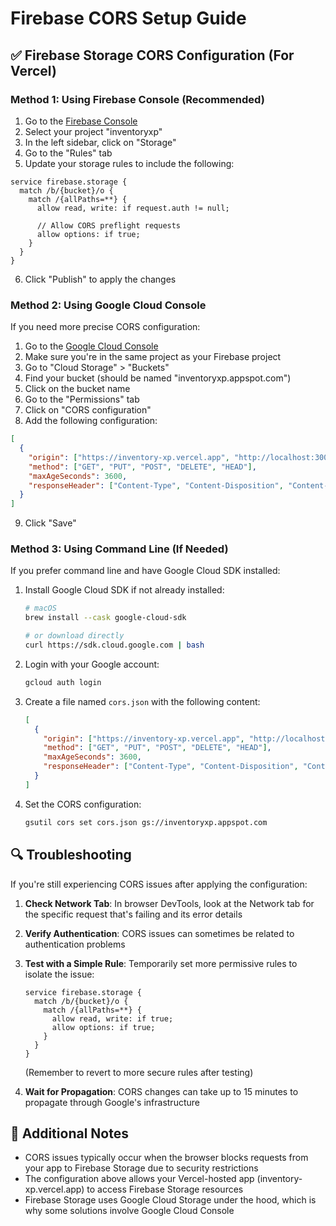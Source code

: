 # Firebase CORS Setup Guide

## ✅ Firebase Storage CORS Configuration (For Vercel)

### Method 1: Using Firebase Console (Recommended)

1. Go to the [Firebase Console](https://console.firebase.google.com/)
2. Select your project "inventoryxp"
3. In the left sidebar, click on "Storage"
4. Go to the "Rules" tab
5. Update your storage rules to include the following:

```
service firebase.storage {
  match /b/{bucket}/o {
    match /{allPaths=**} {
      allow read, write: if request.auth != null;
      
      // Allow CORS preflight requests
      allow options: if true;
    }
  }
}
```

6. Click "Publish" to apply the changes

### Method 2: Using Google Cloud Console

If you need more precise CORS configuration:

1. Go to the [Google Cloud Console](https://console.cloud.google.com/)
2. Make sure you're in the same project as your Firebase project
3. Go to "Cloud Storage" > "Buckets"
4. Find your bucket (should be named "inventoryxp.appspot.com")
5. Click on the bucket name
6. Go to the "Permissions" tab
7. Click on "CORS configuration"
8. Add the following configuration:

```json
[
  {
    "origin": ["https://inventory-xp.vercel.app", "http://localhost:3000"],
    "method": ["GET", "PUT", "POST", "DELETE", "HEAD"],
    "maxAgeSeconds": 3600,
    "responseHeader": ["Content-Type", "Content-Disposition", "Content-Length"]
  }
]
```

9. Click "Save"

### Method 3: Using Command Line (If Needed)

If you prefer command line and have Google Cloud SDK installed:

1. Install Google Cloud SDK if not already installed:
   ```bash
   # macOS
   brew install --cask google-cloud-sdk
   
   # or download directly
   curl https://sdk.cloud.google.com | bash
   ```

2. Login with your Google account:
   ```bash
   gcloud auth login
   ```

3. Create a file named `cors.json` with the following content:
   ```json
   [
     {
       "origin": ["https://inventory-xp.vercel.app", "http://localhost:3000"],
       "method": ["GET", "PUT", "POST", "DELETE", "HEAD"],
       "maxAgeSeconds": 3600,
       "responseHeader": ["Content-Type", "Content-Disposition", "Content-Length"]
     }
   ]
   ```

4. Set the CORS configuration:
   ```bash
   gsutil cors set cors.json gs://inventoryxp.appspot.com
   ```

## 🔍 Troubleshooting

If you're still experiencing CORS issues after applying the configuration:

1. **Check Network Tab**: In browser DevTools, look at the Network tab for the specific request that's failing and its error details

2. **Verify Authentication**: CORS issues can sometimes be related to authentication problems

3. **Test with a Simple Rule**: Temporarily set more permissive rules to isolate the issue:
   ```
   service firebase.storage {
     match /b/{bucket}/o {
       match /{allPaths=**} {
         allow read, write: if true;
         allow options: if true;
       }
     }
   }
   ```
   (Remember to revert to more secure rules after testing)

4. **Wait for Propagation**: CORS changes can take up to 15 minutes to propagate through Google's infrastructure

## 📝 Additional Notes

- CORS issues typically occur when the browser blocks requests from your app to Firebase Storage due to security restrictions
- The configuration above allows your Vercel-hosted app (inventory-xp.vercel.app) to access Firebase Storage resources
- Firebase Storage uses Google Cloud Storage under the hood, which is why some solutions involve Google Cloud Console 